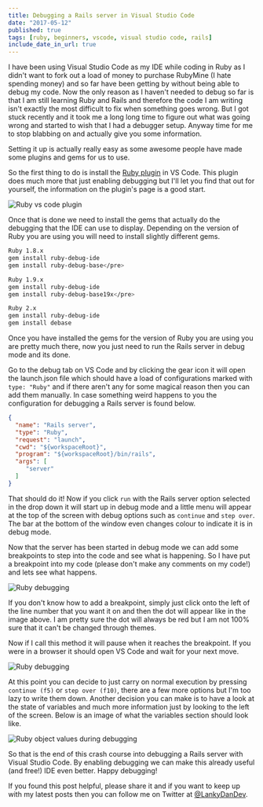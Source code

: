 ```yaml
---
title: Debugging a Rails server in Visual Studio Code
date: "2017-05-12"
published: true
tags: [ruby, beginners, vscode, visual studio code, rails]
include_date_in_url: true
---
```


I have been using Visual Studio Code as my IDE while coding in Ruby as I didn't want to fork out a load of money to purchase RubyMine (I hate spending money) and so far have been getting by without being able to debug my code. Now the only reason as I haven't needed to debug so far is that I am still learning Ruby and Rails and therefore the code I am writing isn't exactly the most difficult to fix when something goes wrong. But I got stuck recently and it took me a long long time to figure out what was going wrong and started to wish that I had a debugger setup. Anyway time for me to stop blabbing on and actually give you some information.

Setting it up is actually really easy as some awesome people have made some plugins and gems for us to use.

So the first thing to do is install the [Ruby plugin](https://marketplace.visualstudio.com/items?itemName=rebornix.Ruby) in VS Code. This plugin does much more that just enabling debugging but I'll let you find that out for yourself, the information on the plugin's page is a good start.

![Ruby vs code plugin](./ruby-plugin.png)

Once that is done we need to install the gems that actually do the debugging that the IDE can use to display. Depending on the version of Ruby you are using you will need to install slightly different gems.

```bash
Ruby 1.8.x
gem install ruby-debug-ide
gem install ruby-debug-base</pre>
```

```bash
Ruby 1.9.x
gem install ruby-debug-ide
gem install ruby-debug-base19x</pre>
```

```bash
Ruby 2.x
gem install ruby-debug-ide
gem install debase
```

Once you have installed the gems for the version of Ruby you are using you are pretty much there, now you just need to run the Rails server in debug mode and its done.

Go to the debug tab on VS Code and by clicking the gear icon it will open the launch.json file which should have a load of configurations marked with `type: "Ruby"` and if there aren't any for some magical reason then you can add them manually. In case something weird happens to you the configuration for debugging a Rails server is found below.

```json
{
  "name": "Rails server",
  "type": "Ruby",
  "request": "launch",
  "cwd": "${workspaceRoot}",
  "program": "${workspaceRoot}/bin/rails",
  "args": [
     "server"
  ]
}
```

That should do it! Now if you click `run` with the Rails server option selected in the drop down it will start up in debug mode and a little menu will appear at the top of the screen with debug options such as `continue` and `step over`. The bar at the bottom of the window even changes colour to indicate it is in debug mode.

Now that the server has been started in debug mode we can add some breakpoints to step into the code and see what is happening. So I have put a breakpoint into my code (please don't make any comments on my code!) and lets see what happens.

![Ruby debugging](rails-before-debug1.png)

If you don't know how to add a breakpoint, simply just click onto the left of the line number that you want it on and then the dot will appear like in the image above. I am pretty sure the dot will always be red but I am not 100% sure that it can't be changed through themes.

Now if I call this method it will pause when it reaches the breakpoint. If you were in a browser it should open VS Code and wait for your next move.

![Ruby debugging](rails-after-debug.png)

At this point you can decide to just carry on normal execution by pressing `continue (f5)` or `step over (f10)`, there are a few more options but I'm too lazy to write them down. Another decision you can make is to have a look at the state of variables and much more information just by looking to the left of the screen. Below is an image of what the variables section should look like.

![Ruby object values during debugging](rails-after-debug-2.png)

So that is the end of this crash course into debugging a Rails server with Visual Studio Code. By enabling debugging we can make this already useful (and free!) IDE even better. Happy debugging!

If you found this post helpful, please share it and if you want to keep up with my latest posts then you can follow me on Twitter at [@LankyDanDev](https://twitter.com/LankyDanDev).